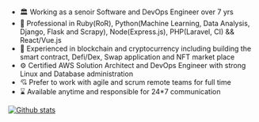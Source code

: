 - 🏛️ Working as a senoir Software and DevOps Engineer over 7 yrs
- 🚒 Professional in Ruby(RoR), Python(Machine Learning, Data Analysis, Django, Flask and Scrapy), Node(Express.js), PHP(Laravel, CI) && React/Vue.js
- 🤔 Experienced in blockchain and cryptocurrency including building the smart contract, Defi/Dex, Swap application and NFT market place
- ⚙️ Certified AWS Solution Architect and DevOps Engineer with strong Linux and Database administration
- 💘 Prefer to work with agile and scrum remote teams for full time
- ⌛ Available anytime and responsible for 24*7 communication

[![Github stats](https://github-readme-stats.vercel.app/api?username=ilancerdev&count_private=true&show_icons=true&theme=radical&hide_rank=false)](https://github.com/anuraghazra/github-readme-stats)
